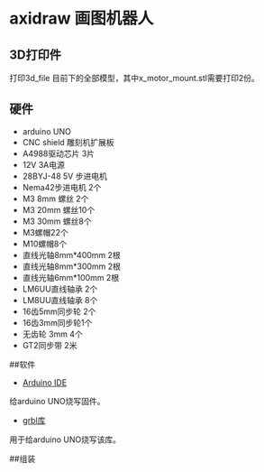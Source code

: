 # axidraw 画图机器人

## 3D打印件
打印3d_file 目前下的全部模型，其中x_motor_mount.stl需要打印2份。

## 硬件
- arduino UNO
- CNC shield 雕刻机扩展板
- A4988驱动芯片 3片
- 12V 3A电源
- 28BYJ-48 5V 步进电机
- Nema42步进电机 2个
- M3 8mm 螺丝 2个
- M3 20mm 螺丝10个
- M3 30mm 螺丝8个
- M3螺帽22个
- M10螺帽8个
- 直线光轴8mm*400mm 2根
- 直线光轴8mm*300mm 2根
- 直线光轴6mm*100mm 2根
- LM6UU直线轴承 2个
- LM8UU直线轴承 8个
- 16齿5mm同步轮 2个
- 16齿3mm同步轮1个
- 无齿轮 3mm 4个
- GT2同步带 2米

##软件

- [Arduino IDE](https://www.arduino.cc/en/Main/Software)

给arduino UNO烧写固件。

- [grbl库](https://github.com/grbl/grbl)

用于给arduino UNO烧写该库。


##组装


